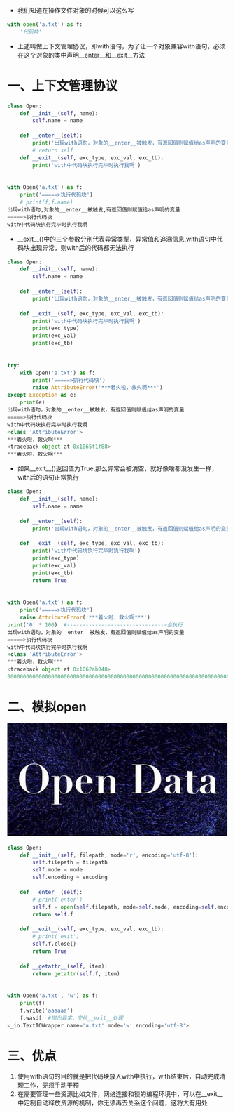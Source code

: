 - 我们知道在操作文件对象的时候可以这么写

```python
with open('a.txt') as f:
    '代码块'
```

- 上述叫做上下文管理协议，即with语句，为了让一个对象兼容with语句，必须在这个对象的类中声明\_\_enter\_\_和_\_exit\_\_方法

# 一、上下文管理协议

```python
class Open:
    def __init__(self, name):
        self.name = name

    def __enter__(self):
        print('出现with语句，对象的__enter__被触发，有返回值则赋值给as声明的变量')
        # return self
    def __exit__(self, exc_type, exc_val, exc_tb):
        print('with中代码块执行完毕时执行我啊')


with Open('a.txt') as f:
    print('=====>执行代码块')
    # print(f,f.name)
出现with语句,对象的__enter__被触发,有返回值则赋值给as声明的变量
=====>执行代码块
with中代码块执行完毕时执行我啊
```

- \_\_exit\_\_()中的三个参数分别代表异常类型，异常值和追溯信息,with语句中代码块出现异常，则with后的代码都无法执行

```python
class Open:
    def __init__(self, name):
        self.name = name

    def __enter__(self):
        print('出现with语句，对象的__enter__被触发，有返回值则赋值给as声明的变量')

    def __exit__(self, exc_type, exc_val, exc_tb):
        print('with中代码块执行完毕时执行我啊')
        print(exc_type)
        print(exc_val)
        print(exc_tb)


try:
    with Open('a.txt') as f:
        print('=====>执行代码块')
        raise AttributeError('***着火啦，救火啊***')
except Exception as e:
    print(e)
出现with语句，对象的__enter__被触发，有返回值则赋值给as声明的变量
=====>执行代码块
with中代码块执行完毕时执行我啊
<class 'AttributeError'>
***着火啦，救火啊***
<traceback object at 0x1065f1f88>
***着火啦，救火啊***
```

- 如果\_\_exit\_\_()返回值为True,那么异常会被清空，就好像啥都没发生一样，with后的语句正常执行

```python
class Open:
    def __init__(self, name):
        self.name = name

    def __enter__(self):
        print('出现with语句，对象的__enter__被触发，有返回值则赋值给as声明的变量')

    def __exit__(self, exc_type, exc_val, exc_tb):
        print('with中代码块执行完毕时执行我啊')
        print(exc_type)
        print(exc_val)
        print(exc_tb)
        return True


with Open('a.txt') as f:
    print('=====>执行代码块')
    raise AttributeError('***着火啦，救火啊***')
print('0' * 100)  #------------------------------->会执行
出现with语句，对象的__enter__被触发，有返回值则赋值给as声明的变量
=====>执行代码块
with中代码块执行完毕时执行我啊
<class 'AttributeError'>
***着火啦，救火啊***
<traceback object at 0x1062ab048>
0000000000000000000000000000000000000000000000000000000000000000000000000000000000000000000000000000
```

# 二、模拟open

![113-enter,exit-open.jpg](16-实现文件上下文管理__enter__和__exit__.assets/0081Kckwgy1gm2qwgesmbj30ft0830tg.jpg)

```python
class Open:
    def __init__(self, filepath, mode='r', encoding='utf-8'):
        self.filepath = filepath
        self.mode = mode
        self.encoding = encoding

    def __enter__(self):
        # print('enter')
        self.f = open(self.filepath, mode=self.mode, encoding=self.encoding)
        return self.f

    def __exit__(self, exc_type, exc_val, exc_tb):
        # print('exit')
        self.f.close()
        return True

    def __getattr__(self, item):
        return getattr(self.f, item)


with Open('a.txt', 'w') as f:
    print(f)
    f.write('aaaaaa')
    f.wasdf  #抛出异常，交给__exit__处理
<_io.TextIOWrapper name='a.txt' mode='w' encoding='utf-8'>
```

# 三、优点

1. 使用with语句的目的就是把代码块放入with中执行，with结束后，自动完成清理工作，无须手动干预
2. 在需要管理一些资源比如文件，网络连接和锁的编程环境中，可以在\_\_exit\_\_中定制自动释放资源的机制，你无须再去关系这个问题，这将大有用处